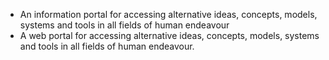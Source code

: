 - An information portal for accessing alternative ideas, concepts, models, systems and tools in all fields of human endeavour
- A web portal for accessing alternative ideas, concepts, models, systems and tools in all fields of human endeavour.